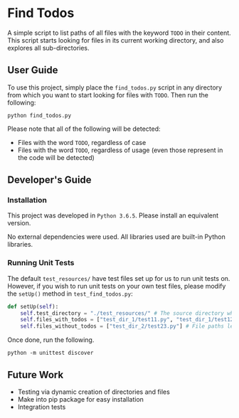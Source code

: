 # Find Todos
A simple script to list paths of all files with the keyword `TODO` in their content. This script starts looking for files in its current working directory, and also explores all sub-directories.

## User Guide
To use this project, simply place the `find_todos.py` script in any directory from which you want to start looking for files with `TODO`. Then run the following:

```
python find_todos.py
```

Please note that all of the following will be detected:
* Files with the word `TODO`, regardless of case
* Files with the word `TODO`, regardless of usage (even those represent in the code will be detected)

## Developer's Guide

### Installation
This project was developed in `Python 3.6.5`. Please install an equivalent version.

No external dependencies were used. All libraries used are built-in Python libraries.

### Running Unit Tests
The default `test_resources/` have test files set up for us to run unit tests on. However, if you wish to run unit tests on your own test files, please modify the `setUp()` method in `test_find_todos.py`:

```python
def setUp(self):
    self.test_directory = "./test_resources/" # The source directory where we will start looking for files with TODOs
    self.files_with_todos = ["test_dir_1/test11.py", "test_dir_1/test12.py", "test_dir_2/test21.py", "test_dir_2/test22.py", "test_dir_3/test31.py"] # File paths leading to files with TODOs. Should be relative to the source directory.
    self.files_without_todos = ["test_dir_2/test23.py"] # File paths leading to files without TODOs. Should be relative to the source directory.
```

Once done, run the following.
```
python -m unittest discover
```

## Future Work
* Testing via dynamic creation of directories and files
* Make into pip package for easy installation
* Integration tests